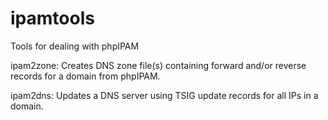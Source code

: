 # ipamtools
Tools for dealing with phpIPAM

ipam2zone:
  Creates DNS zone file(s) containing forward and/or reverse records for
	a domain from phpIPAM.

ipam2dns:
	Updates a DNS server using TSIG update records for all IPs in a domain.
